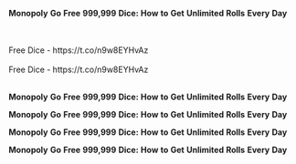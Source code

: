 <strong>Monopoly</strong> <strong>Go</strong> <strong>Free</strong> <strong>999,999</strong> <strong>Dice:</strong> <strong>How</strong> <strong>to</strong> <strong>Get</strong> <strong>Unlimited</strong> <strong>Rolls</strong> <strong>Every</strong> <strong>Day</strong>

<br>
<br>Free Dice - https://t.co/n9w8EYHvAz
<br>
<br>Free Dice - https://t.co/n9w8EYHvAz
<br>
<br>

<strong>Monopoly</strong> <strong>Go</strong> <strong>Free</strong> <strong>999,999</strong> <strong>Dice:</strong> <strong>How</strong> <strong>to</strong> <strong>Get</strong> <strong>Unlimited</strong> <strong>Rolls</strong> <strong>Every</strong> <strong>Day</strong>

<strong>Monopoly</strong> <strong>Go</strong> <strong>Free</strong> <strong>999,999</strong> <strong>Dice:</strong> <strong>How</strong> <strong>to</strong> <strong>Get</strong> <strong>Unlimited</strong> <strong>Rolls</strong> <strong>Every</strong> <strong>Day</strong>

<strong>Monopoly</strong> <strong>Go</strong> <strong>Free</strong> <strong>999,999</strong> <strong>Dice:</strong> <strong>How</strong> <strong>to</strong> <strong>Get</strong> <strong>Unlimited</strong> <strong>Rolls</strong> <strong>Every</strong> <strong>Day</strong>

<strong>Monopoly</strong> <strong>Go</strong> <strong>Free</strong> <strong>999,999</strong> <strong>Dice:</strong> <strong>How</strong> <strong>to</strong> <strong>Get</strong> <strong>Unlimited</strong> <strong>Rolls</strong> <strong>Every</strong> <strong>Day</strong>
